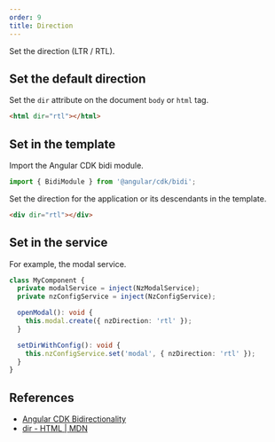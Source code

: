 ```yaml
---
order: 9
title: Direction
---
```


Set the direction (LTR / RTL).

## Set the default direction

Set the `dir` attribute on the document `body` or `html` tag.

```html
<html dir="rtl"></html>
```

## Set in the template

Import the Angular CDK bidi module.

```typescript
import { BidiModule } from '@angular/cdk/bidi';
```

Set the direction for the application or its descendants in the template.

```html
<div dir="rtl"></div>
```

## Set in the service

For example, the modal service.

```typescript
class MyComponent {
  private modalService = inject(NzModalService);
  private nzConfigService = inject(NzConfigService);

  openModal(): void {
    this.modal.create({ nzDirection: 'rtl' });
  }

  setDirWithConfig(): void {
    this.nzConfigService.set('modal', { nzDirection: 'rtl' });
  }
}
```

## References

- [Angular CDK Bidirectionality](https://material.angular.io/cdk/bidi/api)
- [dir - HTML | MDN](https://developer.mozilla.org/en-US/docs/Web/HTML/Global_attributes/dir)

